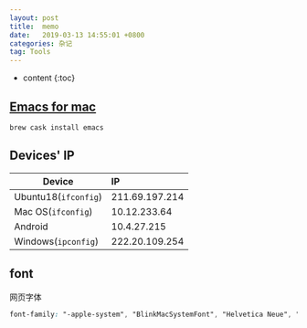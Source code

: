 ```yaml
---
layout: post
title:  memo
date:   2019-03-13 14:55:01 +0800
categories: 杂记
tag: Tools
---
```

* content
{:toc}


## [Emacs for mac](https://github.com/railwaycat/homebrew-emacsmacport)

```shell
brew cask install emacs
```

## Devices' IP

| Device               | IP             |
| -------------------- | :------------- |
| Ubuntu18(`ifconfig`) | 211.69.197.214 |
| Mac OS(`ifconfig`)   | 10.12.233.64   |
| Android              | 10.4.27.215    |
| Windows(`ipconfig`)  | 222.20.109.254 |


## font
网页字体
```css
font-family: "-apple-system", "BlinkMacSystemFont", "Helvetica Neue", "PingFang SC", "Microsoft YaHei", "Source Han Sans SC", "Noto Sans CJK SC", "WenQuanYi Micro Hei",sans-serif;
```
